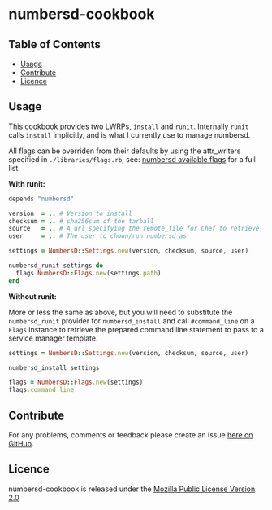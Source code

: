 # numbersd-cookbook

Table of Contents
-----------------

* [Usage](#usage)
* [Contribute](#contribute)
* [Licence](#licence)


## Usage

This cookbook provides two LWRPs, `install` and `runit`. Internally `runit`
calls `install` implicitly, and is what I currently use to manage numbersd.

All flags can be overriden from their defaults by using the attr_writers
specified in `./libraries/flags.rb`, see: [numbersd available flags](https://github.com/brendanhay/numbersd#available-flags) for a full list.

**With runit:**

```ruby
depends "numbersd"

version  = .. # Version to install
checksum = .. # sha256sum of the tarball
source   = .. # A url specifying the remote_file for Chef to retrieve
user     = .. # The user to chown/run numbersd as

settings = NumbersD::Settings.new(version, checksum, source, user)

numbersd_runit settings do
  flags NumbersD::Flags.new(settings.path)
end
```

**Without runit:**

More or less the same as above, but you will need to substitute the
`numbersd_runit` provider for `numbersd_install` and call `#command_line` on a `Flags`
instance to retrieve the prepared command line statement to pass to a service manager template.

```ruby
settings = NumbersD::Settings.new(version, checksum, source, user)

numbersd_install settings

flags = NumbersD::Flags.new(settings)
flags.command_line
```


## Contribute

For any problems, comments or feedback please create an issue [here on GitHub](github.com/brendanhay/numbersd-cookbook/issues).


## Licence

numbersd-cookbook is released under the [Mozilla Public License Version 2.0](http://www.mozilla.org/MPL/)
